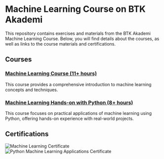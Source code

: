 # Machine Learning Course on BTK Akademi

This repository contains exercises and materials from the BTK Akademi Machine Learning Course. Below, you will find details about the courses, as well as links to the course materials and certifications.

## Courses

### [Machine Learning Course (11+ hours)](https://www.btkakademi.gov.tr/portal/course/makine-ogrenmesi-30123)
This course provides a comprehensive introduction to machine learning concepts and techniques.

### [Machine Learning Hands-on with Python (8+ hours)](https://www.btkakademi.gov.tr/portal/course/python-ile-makine-ogrenmesi-uygulamalari-30284)
This course focuses on practical applications of machine learning using Python, offering hands-on experience with real-world projects.

## Certifications

![Machine Learning Certificate](https://github.com/user-attachments/assets/06e0c97f-0ddc-4ebf-aaa2-f9ba531f3dd2)
![Python Machine Learning Applications Certificate](https://github.com/user-attachments/assets/d6619797-c522-423a-a2ee-0b65603ef132)
